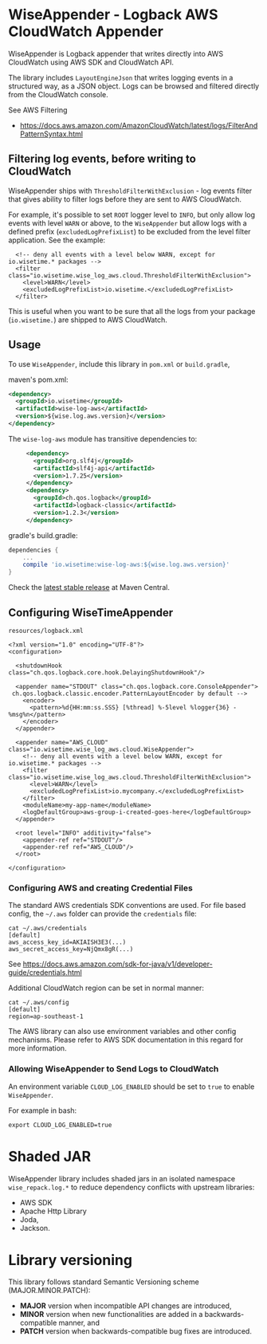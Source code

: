 # WiseAppender - Logback AWS CloudWatch Appender

WiseAppender is Logback appender that writes directly into AWS CloudWatch using AWS SDK and CloudWatch API.

The library includes `LayoutEngineJson` that writes logging events in a structured way, as a JSON object. Logs can be
browsed and filtered directly from the CloudWatch console.

See AWS Filtering
- https://docs.aws.amazon.com/AmazonCloudWatch/latest/logs/FilterAndPatternSyntax.html

## Filtering log events, before writing to CloudWatch
WiseAppender ships with `ThresholdFilterWithExclusion` - log events filter that gives ability to filter logs before
they are sent to AWS CloudWatch.

For example, it's possible to set `ROOT` logger level to `INFO`, but only allow log events with level `WARN` or above, to the `WiseAppender` but allow logs with a defined prefix (`excludedLogPrefixList`) to be excluded from the level filter application. See the example:

```
  <!-- deny all events with a level below WARN, except for io.wisetime.* packages -->
  <filter class="io.wisetime.wise_log_aws.cloud.ThresholdFilterWithExclusion">
    <level>WARN</level>
    <excludedLogPrefixList>io.wisetime.</excludedLogPrefixList>
  </filter>
```
This is useful when you want to be sure that all the logs from your package (`io.wisetime.`) are shipped to AWS
CloudWatch.

## Usage
To use `WiseAppender`, include this library in `pom.xml` or `build.gradle`,

maven's pom.xml:
```xml
<dependency>
  <groupId>io.wisetime</groupId>
  <artifactId>wise-log-aws</artifactId>
  <version>${wise.log.aws.version}</version>
</dependency>
```

The `wise-log-aws` module has transitive dependencies to:
```xml
     <dependency>
       <groupId>org.slf4j</groupId>
       <artifactId>slf4j-api</artifactId>
       <version>1.7.25</version>
     </dependency>
     <dependency>
       <groupId>ch.qos.logback</groupId>
       <artifactId>logback-classic</artifactId>
       <version>1.2.3</version>
     </dependency>
```

gradle's build.gradle:
```groovy
dependencies {
    ...
    compile 'io.wisetime:wise-log-aws:${wise.log.aws.version}'
}

```
Check the [latest stable release](https://search.maven.org/search?q=a:wise-log-aws) at Maven Central.

## Configuring WiseTimeAppender

`resources/logback.xml`
```
<?xml version="1.0" encoding="UTF-8"?>
<configuration>

  <shutdownHook class="ch.qos.logback.core.hook.DelayingShutdownHook"/>

  <appender name="STDOUT" class="ch.qos.logback.core.ConsoleAppender">
 ch.qos.logback.classic.encoder.PatternLayoutEncoder by default -->
    <encoder>
      <pattern>%d{HH:mm:ss.SSS} [%thread] %-5level %logger{36} - %msg%n</pattern>
    </encoder>
  </appender>

  <appender name="AWS_CLOUD" class="io.wisetime.wise_log_aws.cloud.WiseAppender">
    <!-- deny all events with a level below WARN, except for io.wisetime.* packages -->
    <filter class="io.wisetime.wise_log_aws.cloud.ThresholdFilterWithExclusion">
      <level>WARN</level>
      <excludedLogPrefixList>io.mycompany.</excludedLogPrefixList>
    </filter>
    <moduleName>my-app-name</moduleName>
    <logDefaultGroup>aws-group-i-created-goes-here</logDefaultGroup>
  </appender>

  <root level="INFO" additivity="false">
    <appender-ref ref="STDOUT"/>
    <appender-ref ref="AWS_CLOUD"/>
  </root>

</configuration>
```

### Configuring AWS and creating Credential Files

The standard AWS credentials SDK conventions are used.  For file based config, the `~/.aws` folder can provide the `credentials` file:

```
cat ~/.aws/credentials
[default]
aws_access_key_id=AKIAISH3E3(...)
aws_secret_access_key=NjQmx8gR(...)
```
See https://docs.aws.amazon.com/sdk-for-java/v1/developer-guide/credentials.html

Additional CloudWatch region can be set in normal manner:
```
cat ~/.aws/config
[default]
region=ap-southeast-1
```

The AWS library can also use environment variables and other config mechanisms.  Please refer to AWS SDK documentation in this regard for more information.

### Allowing WiseAppender to Send Logs to CloudWatch

An environment variable `CLOUD_LOG_ENABLED` should be set to `true` to enable `WiseAppender`.

For example in bash:
```
export CLOUD_LOG_ENABLED=true
```

# Shaded JAR

WiseAppender library includes shaded jars in an isolated namespace `wise_repack.log.*` to reduce dependency conflicts with upstream libraries:
- AWS SDK
- Apache Http Library
- Joda,
- Jackson.

# Library versioning
This library follows standard Semantic Versioning scheme (MAJOR.MINOR.PATCH):
- **MAJOR** version when incompatible API changes are introduced,
- **MINOR** version when new functionalities are added in a backwards-compatible manner, and
- **PATCH** version when backwards-compatible bug fixes are introduced.
